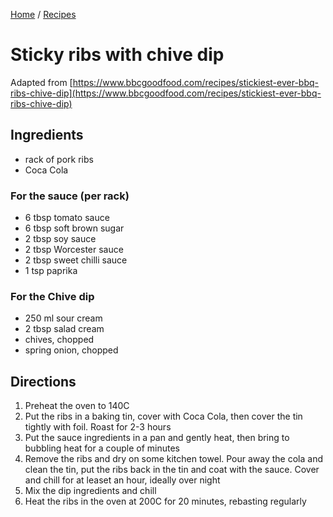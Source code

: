 [Home](../README.md) / [Recipes](README.md)

# Sticky ribs with chive dip

Adapted from [https://www.bbcgoodfood.com/recipes/stickiest-ever-bbq-ribs-chive-dip](https://www.bbcgoodfood.com/recipes/stickiest-ever-bbq-ribs-chive-dip)

## Ingredients
- rack of pork ribs
- Coca Cola

### For the sauce (per rack)
- 6 tbsp tomato sauce
- 6 tbsp soft brown sugar
- 2 tbsp soy sauce
- 2 tbsp Worcester sauce
- 2 tbsp sweet chilli sauce
- 1 tsp paprika

### For the Chive dip
- 250 ml sour cream
- 2 tbsp salad cream
- chives, chopped
- spring onion, chopped

## Directions
1. Preheat the oven to 140C
2. Put the ribs in a baking tin, cover with Coca Cola, then cover the tin tightly with foil.  Roast for 2-3 hours
3. Put the sauce ingredients in a pan and gently heat, then bring to bubbling heat for a couple of minutes
4. Remove the ribs and dry on some kitchen towel.  Pour away the cola and clean the tin, put the ribs back in the tin and coat with the sauce.  Cover and chill for at leaset an hour, ideally over night
5. Mix the dip ingredients and chill
6. Heat the ribs in the oven at 200C for 20 minutes, rebasting regularly
